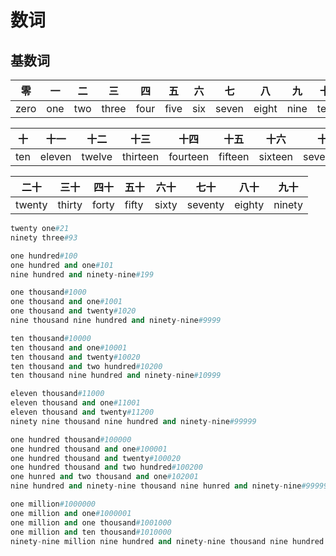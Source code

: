 # 数词

## 基数词

| 零   | 一   | 二   | 三    | 四   | 五   | 六   | 七    | 八    | 九   | 十   |
| ---- | ---- | ---- | ----- | ---- | ---- | ---- | ----- | ----- | ---- | ---- |
| zero | one  | two  | three | four | five | six  | seven | eight | nine | ten  |

| 十   | 十一   | 十二   | 十三     | 十四     | 十五    | 十六    | 十七      | 十八     | 十九     |
| ---- | ------ | ------ | -------- | -------- | ------- | ------- | --------- | -------- | -------- |
| ten  | eleven | twelve | thirteen | fourteen | fifteen | sixteen | seventeen | eighteen | nineteen |

| 二十   | 三十   | 四十  | 五十  | 六十  | 七十    | 八十   | 九十   |
| ------ | ------ | ----- | ----- | ----- | ------- | ------ | ------ |
| twenty | thirty | forty | fifty | sixty | seventy | eighty | ninety |

```python
twenty one#21
ninety three#93
```

```python
one hundred#100
one hundred and one#101
nine hundred and ninety-nine#199
```

```python
one thousand#1000
one thousand and one#1001
one thousand and twenty#1020
nine thousand nine hundred and ninety-nine#9999
```

```python
ten thousand#10000
ten thousand and one#10001
ten thousand and twenty#10020
ten thousand and two hundred#10200
ten thousand nine hundred and ninety-nine#10999
```

```python
eleven thousand#11000
eleven thousand and one#11001
eleven thousand and twenty#11200
ninety nine thousand nine hundred and ninety-nine#99999
```

```python
one hundred thousand#100000
one hundred thousand and one#100001
one hundred thousand and twenty#100020
one hundred thousand and two hundred#100200
one hunred and two thousand and one#102001
nine hundred and ninety-nine thousand nine hunred and ninety-nine#999999
```

```python
one million#1000000
one million and one#1000001
one million and one thousand#1001000
one million and ten thousand#1010000
ninety-nine million nine hundred and ninety-nine thousand nine hundred and ninety-nine#99,999,999

```

